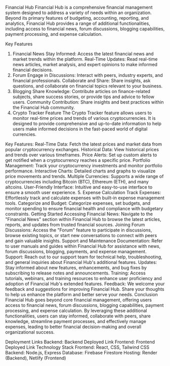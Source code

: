 Financial Hub
Financial Hub is a comprehensive financial management system designed to address a variety of needs within an organization. Beyond its primary features of budgeting, accounting, reporting, and analytics, Financial Hub provides a range of additional functionalities, including access to financial news, forum discussions, blogging capabilities, payment processing, and expense calculation.

Key Features
1. Financial News
Stay Informed: Access the latest financial news and market trends within the platform.
Real-Time Updates: Read real-time news articles, market analysis, and expert opinions to make informed financial decisions.
2. Forum
Engage in Discussions: Interact with peers, industry experts, and financial professionals.
Collaborate and Share: Share insights, ask questions, and collaborate on financial topics relevant to your business.
3. Blogging
Share Knowledge: Contribute articles on finance-related subjects, share success stories, or provide tips and advice to fellow users.
Community Contribution: Share insights and best practices within the Financial Hub community.
4. Crypto Tracker Feature
The Crypto Tracker feature allows users to monitor real-time prices and trends of various cryptocurrencies. It is designed to provide comprehensive and up-to-date information to help users make informed decisions in the fast-paced world of digital currencies.

Key Features:
Real-Time Data: Fetch the latest prices and market data from popular cryptocurrency exchanges.
Historical Data: View historical prices and trends over various timeframes.
Price Alerts: Set up custom alerts to get notified when a cryptocurrency reaches a specific price.
Portfolio Management: Track your cryptocurrency investments and monitor portfolio performance.
Interactive Charts: Detailed charts and graphs to visualize price movements and trends.
Multiple Currencies: Supports a wide range of cryptocurrencies including Bitcoin (BTC), Ethereum (ETH), and many altcoins.
User-Friendly Interface: Intuitive and easy-to-use interface to ensure a smooth user experience.
5. Expense Calculation
Track Expenses: Effortlessly track and calculate expenses with built-in expense management tools.
Categorize and Budget: Categorize expenses, set budgets, and monitor spending to ensure financial health and compliance with budgetary constraints.
Getting Started
Accessing Financial News: Navigate to the "Financial News" section within Financial Hub to browse the latest articles, reports, and updates from trusted financial sources.
Joining Forum Discussions: Access the "Forum" feature to participate in discussions, browse existing topics, or start new conversations to connect with peers and gain valuable insights.
Support and Maintenance
Documentation: Refer to user manuals and guides within Financial Hub for assistance with news, forum discussions, blogging, payments, and expense management.
Support: Reach out to our support team for technical help, troubleshooting, and general inquiries about Financial Hub's additional features.
Updates: Stay informed about new features, enhancements, and bug fixes by subscribing to release notes and announcements.
Training: Access tutorials, webinars, and training resources to enhance user proficiency and adoption of Financial Hub's extended features.
Feedback: We welcome your feedback and suggestions for improving Financial Hub. Share your thoughts to help us enhance the platform and better serve your needs.
Conclusion
Financial Hub goes beyond core financial management, offering users access to financial news, forum discussions, blogging capabilities, payment processing, and expense calculation. By leveraging these additional functionalities, users can stay informed, collaborate with peers, share knowledge, streamline payment processes, and effectively manage expenses, leading to better financial decision-making and overall organizational success.

Deployment Links
Backend: Backend Deployed Link
Frontend: Frontend Deployed Link
Technology Stack
Frontend: React, CSS, Tailwind CSS
Backend: Node.js, Express
Database: Firebase Firestore
Hosting: Render (Backend), Netlify (Frontend)





